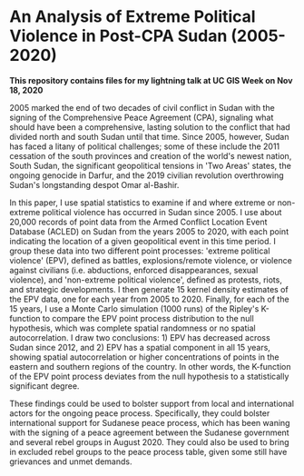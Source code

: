# An Analysis of Extreme Political Violence in Post-CPA Sudan (2005-2020)

**This repository contains files for my lightning talk at UC GIS Week on Nov 18, 2020**

2005 marked the end of two decades of civil conflict in Sudan with the signing of the Comprehensive Peace Agreement (CPA), signaling what should have been a comprehensive, lasting solution to the conflict that had divided north and south Sudan until that time. Since 2005, however, Sudan has faced a litany of political challenges; some of these include the 2011 cessation of the south provinces and creation of the world's newest nation, South Sudan, the significant geopolitical tensions in 'Two Areas' states, the ongoing genocide in Darfur, and the 2019 civilian revolution overthrowing Sudan's longstanding despot Omar al-Bashir.

In this paper, I use spatial statistics to examine if and where extreme or non-extreme political violence has occurred in Sudan since 2005. I use about 20,000 records of point data from the Armed Conflict Location Event Database (ACLED) on Sudan from the years 2005 to 2020, with each point indicating the location of a given geopolitical event in this time period. I group these data into two  different point processes: 'extreme political violence' (EPV), defined as battles, explosions/remote violence, or violence against civilians (i.e. abductions, enforced disappearances, sexual violence), and 'non-extreme political violence', defined as protests, riots, and strategic developments. I then generate 15 kernel density estimates of the EPV data, one for each year from 2005 to 2020. Finally, for each of the 15 years, I use a Monte Carlo simulation (1000 runs) of the Ripley's K-function to compare the EPV point process distribution to the null hypothesis, which was complete spatial randomness or no spatial autocorrelation. I draw two conclusions: 1) EPV has decreased across Sudan since 2012, and 2) EPV has a spatial component in all 15 years, showing spatial autocorrelation or higher concentrations of points in the eastern and southern regions of the country. In other words, the K-function of the EPV point process deviates from the null hypothesis to a statistically significant degree.

These findings could be used to bolster support from local and international actors for the ongoing peace process. Specifically, they could bolster international support for Sudanese peace process, which has been waning with the signing of a peace agreement between the Sudanese government and several rebel groups in August 2020. They could also be used to bring in excluded rebel groups to the peace process table, given some still have grievances and unmet demands.

